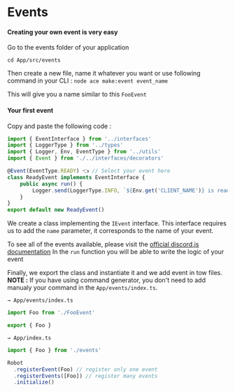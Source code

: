 # Events

#### Creating your own event is very easy

Go to the events folder of your application

```
cd App/src/events
```

Then create a new file, name it whatever you want or use following command in your CLI :
`node ace make:event event_name`

This will give you a name similar to this `FooEvent`

#### Your first event

Copy and paste the following code :

```ts
import { EventInterface } from '../interfaces'
import { LoggerType } from '../types'
import { Logger, Env, EventType } from '../utils'
import { Event } from './../interfaces/decorators'

@Event(EventType.READY) 👈 // Select your event here
class ReadyEvent implements EventInterface {
	public async run() {
		Logger.send(LoggerType.INFO, `${Env.get('CLIENT_NAME')} is ready`)
	}
}
export default new ReadyEvent()
```

We create a class implementing the `IEvent` interface. This interface requires us to add the `name` parameter, it corresponds to the name of your event.

To see all of the events available, please visit the [official discord.js documentation](https://discord.js.org/#/docs/main/stable/general/welcome)
In the `run` function you will be able to write the logic of your event

Finally, we export the class and instantiate it and we add event in tow files.
**NOTE :** If you have using command generator, you don't need to add manualy your command in the `App/events/index.ts`.

`→ App/events/index.ts`

```ts
import Foo from './FooEvent'

export { Foo }
```

`→ App/index.ts`

```ts
import { Foo } from './events'

Robot
  .registerEvent(Foo) // register only one event
  .registerEvents([Foo]) // register many events
  .initialize()
```